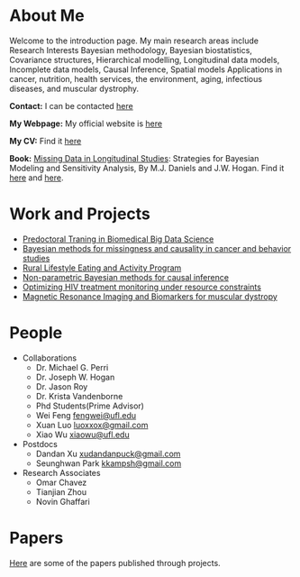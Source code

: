 # About Me
Welcome to the introduction page. My main research areas include Research Interests Bayesian methodology,
Bayesian biostatistics,
Covariance structures,
Hierarchical modelling,
Longitudinal data models,
Incomplete data models,
Causal Inference, 
Spatial models Applications in cancer,
nutrition, health services,
the environment, aging, infectious diseases, and muscular dystrophy.

**Contact:**  I can be contacted [here](https://www.gmail.com)

**My Webpage:** My official website is [here](http://www.sbs.utexas.edu/mjdaniels/index.html)

**My CV:** Find it [here](http://www.stat.ufl.edu/~mdaniels/cv.pdf)

**Book:** [Missing Data in Longitudinal Studies](http://www.stat.ufl.edu/~mdaniels/book.html): Strategies for Bayesian Modeling and Sensitivity Analysis, By M.J. Daniels and J.W. Hogan. Find it [here](https://www.crcpress.com/Missing-Data-in-Longitudinal-Studies-Strategies-for-Bayesian-Modeling-and/Daniels-Hogan/p/book/9781584886099) and [here](https://www.amazon.com/Missing-Data-Longitudinal-Studies-Sensitivity/dp/1584886099/ref=sr_1_1?ie=UTF8&s=books&qid=1199369004&sr=8-1).

# Work and Projects
- [Predoctoral Traning in Biomedical Big Data Science](https://projectreporter.nih.gov/project_info_description.cfm?aid=9116413&icde=30969827&ddparam=&ddvalue=&ddsub=&cr=2&csb=default&cs=ASC)
- [Bayesian methods for missingness and causality in cancer and behavior studies](https://projectreporter.nih.gov/project_info_description.cfm?aid=9041551&icde=30970107&ddparam=&ddvalue=&ddsub=&cr=1&csb=default&cs=ASC)
- [Rural Lifestyle Eating and Activity Program](https://projectreporter.nih.gov/project_info_description.cfm?aid=8838238&icde=0)
- [Non-parametric Bayesian methods for causal inference](https://projectreporter.nih.gov/project_info_description.cfm?aid=8751341&icde=24824471)
- [Optimizing HIV treatment monitoring under resource constraints](https://projectreporter.nih.gov/project_info_description.cfm?aid=8960923&icde=30973443&ddparam=&ddvalue=&ddsub=&cr=4&csb=default&cs=ASC)
- [Magnetic Resonance Imaging and Biomarkers for muscular dystropy](https://projectreporter.nih.gov/project_info_description.cfm?aid=9134683&icde=31166378&ddparam=&ddvalue=&ddsub=&cr=1&csb=default&cs=ASC)



# People
- Collaborations
  - Dr. Michael G. Perri
  - Dr. Joseph W. Hogan 
  - Dr. Jason Roy
  - Dr. Krista Vandenborne
  - Phd Students(Prime Advisor)
  - Wei Feng <fengwei@ufl.edu>
  - Xuan Luo <luoxxox@gmail.com>
  - Xiao Wu <xiaowu@ufl.edu>
- Postdocs
  - Dandan Xu <xudandanpuck@gmail.com>
  - Seunghwan Park <kkampsh@gmail.com>
- Research Associates
  - Omar Chavez
  - Tianjian Zhou
  - Novin Ghaffari


# Papers
  [Here](https://github.com/mjdaniels/Papers) are some of the papers published through projects.



